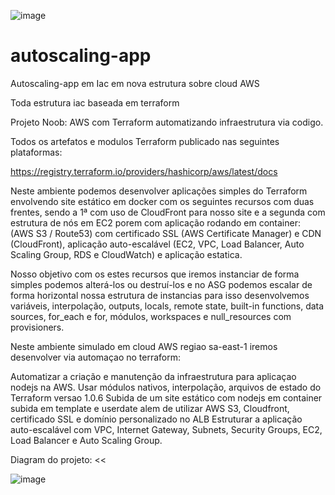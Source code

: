 ![image](https://user-images.githubusercontent.com/30444491/134281995-fe315445-f908-4e25-b82a-ffcca961ec89.png)

# autoscaling-app
Autoscaling-app em Iac em nova estrutura sobre cloud AWS

Toda estrutura iac baseada em terraform

Projeto Noob: AWS com Terraform automatizando infraestrutura via codigo.

Todos os artefatos e modulos Terraform publicado nas seguintes plataformas:

https://registry.terraform.io/providers/hashicorp/aws/latest/docs

Neste ambiente podemos desenvolver aplicações simples do Terraform envolvendo site estático em docker com os seguintes recursos com duas frentes, sendo a 1ª com uso de CloudFront para nosso site e a segunda com estrutura de nós em EC2 porem com aplicação rodando em container:
(AWS S3 / Route53) com certificado SSL (AWS Certificate Manager) e CDN (CloudFront), aplicação auto-escalável (EC2, VPC, Load Balancer, Auto Scaling Group, RDS e CloudWatch) e aplicação estatica.

Nosso objetivo com os estes recursos que iremos instanciar de forma simples podemos alterá-los ou destruí-los e no ASG podemos escalar de forma horizontal nossa estrutura de instancias para isso desenvolvemos variáveis, interpolação, outputs, locals, remote state, built-in functions, data sources, for_each e for, módulos, workspaces e null_resources com provisioners.

Neste ambiente simulado em cloud AWS regiao sa-east-1 iremos desenvolver via automaçao no terraform:

Automatizar a criação e manutenção da infraestrutura para aplicaçao nodejs na AWS.
Usar módulos nativos, interpolação, arquivos de estado do Terraform versao 1.0.6
Subida de um site estático com nodejs em container subida em template e userdate alem de utilizar AWS S3, Cloudfront, certificado SSL e domínio personalizado no ALB
Estruturar a aplicação auto-escalável com VPC, Internet Gateway, Subnets, Security Groups, EC2, Load Balancer e Auto Scaling Group.

Diagram do projeto: <<

![image](https://user-images.githubusercontent.com/30444491/134282100-a666ab96-ae67-4d41-bcfb-fe154cabc172.png)

